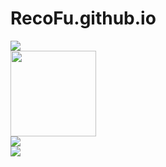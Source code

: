 # RecoFu.github.io
<div> <img src="https://i.epochtimes.com/assets/uploads/2022/12/id13895547-593289-600x400.jpg"> </div>
<div> <img height="137px" src="https://github-readme-stats.vercel.app/api?username=recofu&hide_title=true&hide_border=true&show_icons=trueline_height=21&text_color=000&icon_color=000&bg_color=0,ea6161,ffc64d,fffc4d,52fa5a&theme=graywhite" /> </div>
<div> <img src="https://github-readme-stats.vercel.app/api/top-langs/?username=recofu&hide_title=true&hide_border=true&layout=compact&langs_count=6&text_color=000&icon_color=fff&bg_color=0,52fa5a,4dfcff,c64dff&theme=graywhite" /> </div>
<div> <img src="https://visitor-badge.glitch.me/badge?page_id=recofu" /> </div>
